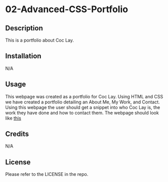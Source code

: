 # 02-Advanced-CSS-Portfolio

## Description
This is a portfolio about Coc Lay.

## Installation
N/A

## Usage
This webpage was created as a portfolio for Coc Lay. Using HTML and CSS we have created a portfolio detailing an About Me, My Work, and Contact. Using this webpage the user should get a snippet into who Coc Lay is, the work they have done and how to contact them. The webpage should look like [this](./assets/images/Capture.PNG)

## Credits
N/A

## License
Please refer to the LICENSE in the repo.